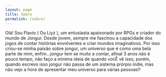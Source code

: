 ```yaml
---
layout: page
title: Sobre
permalink: /sobre/
---
```

Olá! Sou Flavio ( Ou Liyz ), um entusiasta apaixonado por RPGs e criador do mundo de Jongur. Desde jovem, sempre me fascinou a capacidade dos jogos de contar histórias envolventes e criar mundos imaginativos. Por isso criou-se minha paixão sobre jongur, um universo que é como uma bela parte de mim, enfim...jongur tem se muito a contar, afinal 3 anos não é pouco tempo, não faço a minima ideia de quando vocÊ vê isso, porém, quando escrevo isso jongur não passa de um sistema prórpio indie, mas não vejo a hora de apresentar meu universo para várias pessoas!!
